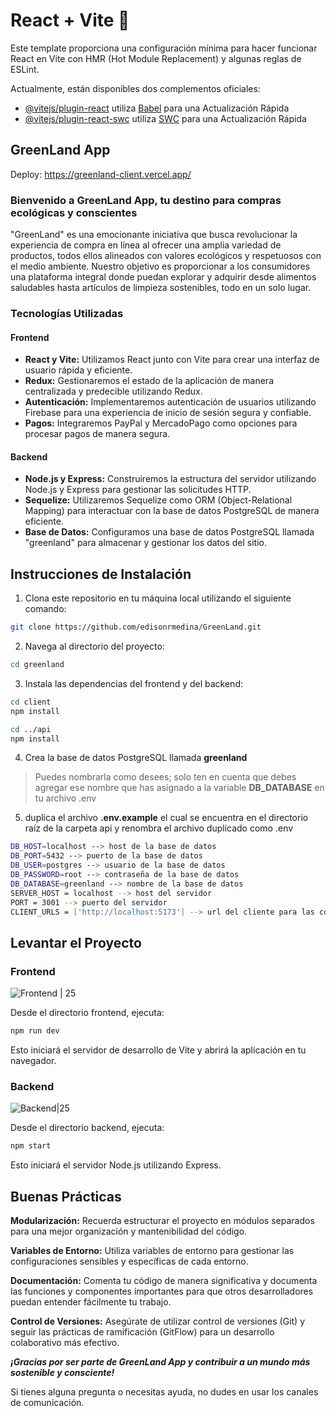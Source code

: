 # React + Vite 🔽

Este template proporciona una configuración mínima para hacer funcionar React en Vite con HMR (Hot Module Replacement) y algunas reglas de ESLint.

Actualmente, están disponibles dos complementos oficiales:

- [@vitejs/plugin-react](https://github.com/vitejs/vite-plugin-react/blob/main/packages/plugin-react/README.md) utiliza [Babel](https://babeljs.io/) para una Actualización Rápida
- [@vitejs/plugin-react-swc](https://github.com/vitejs/vite-plugin-react-swc) utiliza [SWC](https://swc.rs/) para una Actualización Rápida

## GreenLand App

Deploy: https://greenland-client.vercel.app/
### Bienvenido a GreenLand App, tu destino para compras ecológicas y conscientes

"GreenLand" es una emocionante iniciativa que busca revolucionar la experiencia de compra en línea al ofrecer una amplia variedad de productos, todos ellos alineados con valores ecológicos y respetuosos con el medio ambiente. Nuestro objetivo es proporcionar a los consumidores una plataforma integral donde puedan explorar y adquirir desde alimentos saludables hasta artículos de limpieza sostenibles, todo en un solo lugar.

### Tecnologías Utilizadas

#### Frontend

- **React y Vite:** Utilizamos React junto con Vite para crear una interfaz de usuario rápida y eficiente.
- **Redux:** Gestionaremos el estado de la aplicación de manera centralizada y predecible utilizando Redux.
- **Autenticación:** Implementaremos autenticación de usuarios utilizando Firebase para una experiencia de inicio de sesión segura y confiable.
- **Pagos:** Integraremos PayPal y MercadoPago como opciones para procesar pagos de manera segura.

#### Backend

- **Node.js y Express:** Construiremos la estructura del servidor utilizando Node.js y Express para gestionar las solicitudes HTTP.
- **Sequelize:** Utilizaremos Sequelize como ORM (Object-Relational Mapping) para interactuar con la base de datos PostgreSQL de manera eficiente.
- **Base de Datos:** Configuramos una base de datos PostgreSQL llamada "greenland" para almacenar y gestionar los datos del sitio.

## Instrucciones de Instalación

1. Clona este repositorio en tu máquina local utilizando el siguiente comando:

```bash
git clone https://github.com/edisonrmedina/GreenLand.git
```

2. Navega al directorio del proyecto:

```bash
cd greenland
```

3. Instala las dependencias del frontend y del backend:

```bash
cd client
npm install

cd ../api
npm install
```

4. Crea la base de datos PostgreSQL llamada **greenland**

>Puedes nombrarla como desees; solo ten en cuenta que debes agregar ese nombre que has asignado a la variable **DB_DATABASE** en tu archivo .env

5. duplica el archivo **.env.example** el cual se encuentra en el directorio raíz de la carpeta api y renombra el archivo duplicado como .env

```bash
DB_HOST=localhost --> host de la base de datos
DB_PORT=5432 --> puerto de la base de datos
DB_USER=postgres --> usuario de la base de datos
DB_PASSWORD=root --> contraseña de la base de datos
DB_DATABASE=greenland --> nombre de la base de datos
SERVER_HOST = localhost --> host del servidor
PORT = 3001 --> puerto del servidor
CLIENT_URLS = ['http://localhost:5173'] --> url del cliente para las cors
```

## Levantar el Proyecto

### Frontend

![Frontend | 25](https://i.postimg.cc/c4B2f2ZG/desarrollo-web-ingenieria-programadores-sitio-web-codificacion-pantallas-interfaz-realidad-aumentada.jpg)

Desde el directorio frontend, ejecuta:

```bash
npm run dev
```

Esto iniciará el servidor de desarrollo de Vite y abrirá la aplicación en tu navegador.

### Backend

![Backend|25](https://i.postimg.cc/vZHYn5JX/ilustracion-concepto-codificar-114360-939.jpg)

Desde el directorio backend, ejecuta:

```bash
npm start
```

Esto iniciará el servidor Node.js utilizando Express.

## Buenas Prácticas

**Modularización:** Recuerda estructurar el proyecto en módulos separados para una mejor organización y mantenibilidad del código.

**Variables de Entorno:** Utiliza variables de entorno para gestionar las configuraciones sensibles y específicas de cada entorno.

**Documentación:** Comenta tu código de manera significativa y documenta las funciones y componentes importantes para que otros desarrolladores puedan entender fácilmente tu trabajo.

**Control de Versiones:** Asegúrate de utilizar control de versiones (Git) y seguir las prácticas de ramificación (GitFlow) para un desarrollo colaborativo más efectivo.

**_¡Gracias por ser parte de GreenLand App y contribuir a un mundo más sostenible y consciente!_**

Si tienes alguna pregunta o necesitas ayuda, no dudes en usar los canales de comunicación.
